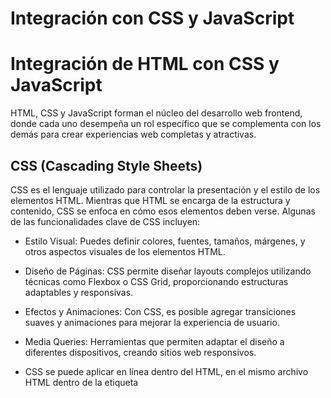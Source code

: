 # Integración con CSS y JavaScript

# Integración de HTML con CSS y JavaScript

HTML, CSS y JavaScript forman el núcleo del desarrollo web frontend, donde cada uno desempeña un rol específico que se complementa con los demás para crear experiencias web completas y atractivas.

## CSS (Cascading Style Sheets)

CSS es el lenguaje utilizado para controlar la presentación y el estilo de los elementos HTML. Mientras que HTML se encarga de la estructura y contenido, CSS se enfoca en cómo esos elementos deben verse. Algunas de las funcionalidades clave de CSS incluyen:

* Estilo Visual: Puedes definir colores, fuentes, tamaños, márgenes, y otros aspectos visuales de los elementos HTML.

* Diseño de Páginas: CSS permite diseñar layouts complejos utilizando técnicas como Flexbox o CSS Grid, proporcionando estructuras adaptables y responsivas.

* Efectos y Animaciones: Con CSS, es posible agregar transiciones suaves y animaciones para mejorar la experiencia de usuario.

* Media Queries: Herramientas que permiten adaptar el diseño a diferentes dispositivos, creando sitios web responsivos.

* CSS se puede aplicar en línea dentro del HTML, en el mismo archivo HTML dentro de la etiqueta <style>, o preferiblemente en un archivo externo vinculado con la etiqueta <link>, permitiendo la separación del contenido y la presentación.

## JavaScript

JavaScript es el lenguaje de programación que introduce interactividad y dinamismo en las páginas web. HTML define la estructura y CSS la apariencia, pero JavaScript permite que los sitios web respondan a las acciones del usuario y manejen datos en tiempo real. Algunas de las funciones más importantes de JavaScript son:

* Interactividad: Hacer que los elementos respondan a eventos del usuario, como clics, desplazamientos y entradas de teclado.

* Validación de Formularios: Validar datos de formularios antes de enviarlos al servidor, mejorando la experiencia de usuario y la seguridad.

* Manipulación del DOM: Modificar la estructura y contenido de la página HTML de manera dinámica, creando o eliminando elementos, cambiando estilos, y actualizando contenido sin recargar la página.

* Animaciones y Efectos Visuales: Crear efectos más avanzados, como desplazamientos animados, sliders, pop-ups, entre otros.

* Comunicación Asíncrona (AJAX): Intercambiar datos con el servidor en segundo plano sin necesidad de recargar la página, lo que permite construir aplicaciones web más rápidas e interactivas.

JavaScript se integra fácilmente en el HTML mediante la etiqueta <script>. Al igual que con CSS, el código JavaScript puede incluirse directamente en el archivo HTML o, preferiblemente, en archivos externos para mantener el código limpio y organizado.

## Conclusión
La combinación de HTML, CSS y JavaScript es esencial para crear sitios web modernos. HTML proporciona la estructura, CSS se encarga del estilo visual, y JavaScript añade interactividad y dinamismo. Juntos, estos lenguajes forman la base de todo desarrollo frontend, permitiendo a los desarrolladores crear sitios web visualmente atractivos, funcionales y con una experiencia de usuario enriquecida.